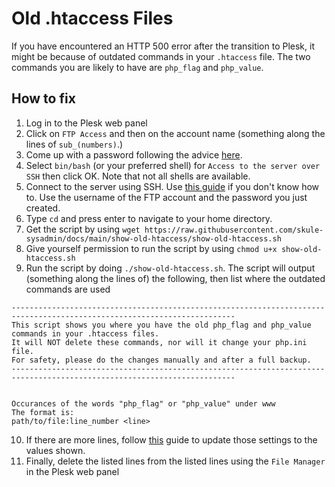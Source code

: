 # Old .htaccess Files

If you have encountered an HTTP 500 error after the transition to Plesk, it might be because of outdated commands in your `.htaccess` file. The two commands you are likely to have are `php_flag` and `php_value`.

## How to fix

1. Log in to the Plesk web panel
2. Click on `FTP Access` and then on the account name (something along the lines of `sub_(numbers)`.)
3. Come up with a password following the advice [here](https://xkcd.com/936/).
4. Select `bin/bash` (or your preferred shell) for `Access to the server over SSH` then click OK. Note that not all shells are available.
5. Connect to the server using SSH. Use [this guide](https://support.plesk.com/hc/en-us/articles/115000172834-How-to-connect-to-a-Plesk-server-via-SSH-with-available-server-s-credentials) if you don't know how to. Use the username of the FTP account and the password you just created.
6. Type `cd` and press enter to navigate to your home directory.
7. Get the script by using `wget https://raw.githubusercontent.com/skule-sysadmin/docs/main/show-old-htaccess/show-old-htaccess.sh`
8. Give yourself permission to run the script by using `chmod u+x show-old-htaccess.sh`
9. Run the script by doing `./show-old-htaccess.sh`. The script will output (something along the lines of) the following, then list where the outdated commands are used

```
------------------------------------------------------------------------------------------------------------------------
This script shows you where you have the old php_flag and php_value commands in your .htaccess files.
It will NOT delete these commands, nor will it change your php.ini file.
For safety, please do the changes manually and after a full backup.
------------------------------------------------------------------------------------------------------------------------


Occurances of the words "php_flag" or "php_value" under www
The format is:
path/to/file:line_number <line>
```

10. If there are more lines, follow [this](https://support.plesk.com/hc/en-us/articles/115001152233-How-to-customize-PHP-settings-in-Plesk) guide to update those settings to the values shown.
11. Finally, delete the listed lines from the listed lines using the `File Manager` in the Plesk web panel
